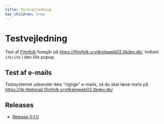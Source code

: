 ```yaml
---
title: Testvejledning
has_children: true
---
```


# Testvejledning

Test af [Filmfolk] foregår på <https://filmfolk.srvitkstgweb02.itkdev.dk/>. Indtast `itk/itk` i den lille popup.

## Test af e-mails

Testsystemet udsender ikke "rigtige" e-mails, så du skal læse mails på
<https://itk:itk@mail.filmfolk.srvitkstgweb02.itkdev.dk/>.

## Releases

- [Release 0.1.0](Release-0.1.0.da.md)

[Filmfolk]: https://filmfolk.srvitkstgweb02.itkdev.dk/

